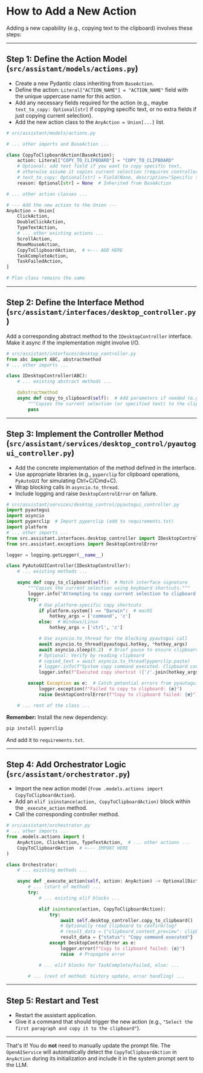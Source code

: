 # How to Add a New Action

Adding a new capability (e.g., copying text to the clipboard) involves these steps:

---

## Step 1: Define the Action Model (`src/assistant/models/actions.py`)

- Create a new Pydantic class inheriting from `BaseAction`.
- Define the action: `Literal["ACTION_NAME"] = "ACTION_NAME"` field with the unique uppercase name for this action.
- Add any necessary fields required for the action (e.g., maybe `text_to_copy: Optional[str]` if copying specific text, or no extra fields if just copying current selection).
- Add the new action class to the `AnyAction = Union[...]` list.

```python
# src/assistant/models/actions.py

# ... other imports and BaseAction ...

class CopyToClipboardAction(BaseAction):
    action: Literal["COPY_TO_CLIPBOARD"] = "COPY_TO_CLIPBOARD"
    # Optional: add text field if you want to copy specific text,
    # otherwise assume it copies current selection (requires controller logic)
    # text_to_copy: Optional[str] = Field(None, description="Specific text to copy, if not copying selection")
    reason: Optional[str] = None  # Inherited from BaseAction

# ... other action classes ...

# --- Add the new action to the Union ---
AnyAction = Union[
    ClickAction,
    DoubleClickAction,
    TypeTextAction,
    # ... other existing actions ...
    ScrollAction,
    MoveMouseAction,
    CopyToClipboardAction,  # <--- ADD HERE
    TaskCompleteAction,
    TaskFailedAction,
]

# Plan class remains the same
```

---

## Step 2: Define the Interface Method (`src/assistant/interfaces/desktop_controller.py`)

Add a corresponding abstract method to the `IDesktopController` interface. Make it async if the implementation might involve I/O.

```python
# src/assistant/interfaces/desktop_controller.py
from abc import ABC, abstractmethod
# ... other imports ...

class IDesktopController(ABC):
    # ... existing abstract methods ...

    @abstractmethod
    async def copy_to_clipboard(self):  # Add parameters if needed (e.g., text: str)
        """Copies the current selection (or specified text) to the clipboard."""
        pass
```

---

## Step 3: Implement the Controller Method (`src/assistant/services/desktop_control/pyautogui_controller.py`)

- Add the concrete implementation of the method defined in the interface.
- Use appropriate libraries (e.g., `pyperclip` for clipboard operations, `PyAutoGUI` for simulating Ctrl+C/Cmd+C).
- Wrap blocking calls in `asyncio.to_thread`.
- Include logging and raise `DesktopControlError` on failure.

```python
# src/assistant/services/desktop_control/pyautogui_controller.py
import pyautogui
import asyncio
import pyperclip  # Import pyperclip (add to requirements.txt)
import platform
# ... other imports ...
from src.assistant.interfaces.desktop_controller import IDesktopController
from src.assistant.exceptions import DesktopControlError

logger = logging.getLogger(__name__)

class PyAutoGUIController(IDesktopController):
    # ... existing methods ...

    async def copy_to_clipboard(self):  # Match interface signature
        """Copies the current selection using keyboard shortcuts."""
        logger.info("Attempting to copy current selection to clipboard.")
        try:
            # Use platform-specific copy shortcuts
            if platform.system() == "Darwin":  # macOS
                hotkey_args = ['command', 'c']
            else:  # Windows/Linux
                hotkey_args = ['ctrl', 'c']

            # Use asyncio.to_thread for the blocking pyautogui call
            await asyncio.to_thread(pyautogui.hotkey, *hotkey_args)
            await asyncio.sleep(0.2)  # Brief pause to ensure clipboard updates
            # Optional: Verify by reading clipboard
            # copied_text = await asyncio.to_thread(pyperclip.paste)
            # logger.info(f"System copy command executed. Clipboard content (start): '{copied_text[:50]}...'")
            logger.info(f"Executed copy shortcut ({'/'.join(hotkey_args)}).")

        except Exception as e:  # Catch potential errors from pyautogui or pyperclip
            logger.exception(f"Failed to copy to clipboard: {e}")
            raise DesktopControlError(f"Copy to clipboard failed: {e}") from e

    # ... rest of the class ...
```

**Remember:** Install the new dependency:

```bash
pip install pyperclip
```

And add it to `requirements.txt`.

---

## Step 4: Add Orchestrator Logic (`src/assistant/orchestrator.py`)

- Import the new action model (`from .models.actions import CopyToClipboardAction`).
- Add an `elif isinstance(action, CopyToClipboardAction)` block within the `_execute_action` method.
- Call the corresponding controller method.

```python
# src/assistant/orchestrator.py
# ... other imports ...
from .models.actions import (
    AnyAction, ClickAction, TypeTextAction,  # ... other actions ...
    CopyToClipboardAction  # <--- IMPORT HERE
)

class Orchestrator:
    # ... existing methods ...

    async def _execute_action(self, action: AnyAction) -> Optional[Dict[str, Any]]:
        # ... (start of method) ...
        try:
            # ... existing elif blocks ...

            elif isinstance(action, CopyToClipboardAction):
                try:
                    await self.desktop_controller.copy_to_clipboard()
                    # Optionally read clipboard to confirm/log?
                    # result_data = {"clipboard_content_preview": clipboard_text[:50]}
                    result_data = {"status": "Copy command executed"}
                except DesktopControlError as e:
                    logger.error(f"Copy to clipboard failed: {e}")
                    raise  # Propagate error

            # ... elif blocks for TaskComplete/Failed, else: ...

        # ... (rest of method: history update, error handling) ...
```

---

## Step 5: Restart and Test

- Restart the assistant application.
- Give it a command that should trigger the new action (e.g., `"Select the first paragraph and copy it to the clipboard"`).

---

That's it! You do **not** need to manually update the prompt file. The `OpenAIService` will automatically detect the `CopyToClipboardAction` in `AnyAction` during its initialization and include it in the system prompt sent to the LLM.
